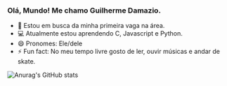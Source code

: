 ### Olá, Mundo! Me chamo Guilherme Damazio.




- 🤠 Estou em busca da minha primeira vaga na área.
- 💻 Atualmente estou aprendendo C, Javascript e Python.
- 😄 Pronomes: Ele/dele 
- ⚡ Fun fact: No meu tempo livre gosto de ler, ouvir músicas e andar de skate.


![Anurag's GitHub stats](https://github-readme-stats.vercel.app/api?username=GuilhermeDamazio&show_icons=true&theme=merko)
